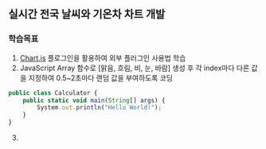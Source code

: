 ## 실시간 전국 날씨와 기온차 차트 개발

### 학습목표
1. [Chart.js](https://www.chartjs.org/) 플로그인을 활용하여 외부 플러그인 사용법 학습 
2. JavaScript Array 함수로 [맑음, 흐림, 비, 눈, 바람] 생성 후 각 index마다 다른 값을 지정하여 0.5~2초마다 랜덤 값을 부여하도록 코딩
```js
public class Calculator {
    public static void main(String[] args) {
        System.out.println("Hello World!"); 
    }
}
```
3. 
